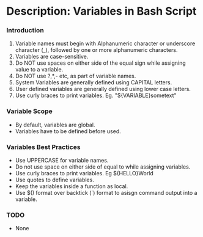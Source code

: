 # Description: Variables in Bash Script

### Introduction
1. Variable names must begin with Alphanumeric character or underscore character (_), followed by one or more
   alphanumeric characters.
2. Variables are case-sensitive.
3. Do NOT use spaces on either side of the equal sign while assigning value to a variable.
4. Do NOT use ?,*,- etc, as part of variable names.
5. System Variables are generally defined using CAPITAL letters.
6. User defined variables are generally defined using lower case letters.
7. Use curly braces to print variables. Eg. "${VARIABLE}sometext"

### Variable Scope
* By default, variables are global.
* Variables have to be defined before used.

### Variables Best Practices
* Use UPPERCASE for variable names.
* Do not use space on either side of equal to while assigning variables.
* Use curly braces to print variables. Eg ${HELLO}World
* Use quotes to define variables.
* Keep the variables inside a function as local.
* Use $() format over backtick (`) format to asisgn command output into a variable.

### TODO
* None
